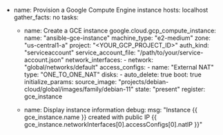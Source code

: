 - name: Provision a Google Compute Engine instance
  hosts: localhost
  gather_facts: no
  tasks:
    - name: Create a GCE instance
      google.cloud.gcp_compute_instance:
        name: "ansible-gce-instance"
        machine_type: "e2-medium"
        zone: "us-central1-a"
        project: "<YOUR_GCP_PROJECT_ID>"
        auth_kind: "serviceaccount"
        service_account_file: "/path/to/your/service-account.json"
        network_interfaces:
          - network: "global/networks/default"
            access_configs:
              - name: "External NAT"
                type: "ONE_TO_ONE_NAT"
        disks:
          - auto_delete: true
            boot: true
            initialize_params:
              source_image: "projects/debian-cloud/global/images/family/debian-11"
        state: "present"
      register: gce_instance

    - name: Display instance information
      debug:
        msg: "Instance {{ gce_instance.name }} created with public IP {{ gce_instance.networkInterfaces[0].accessConfigs[0].natIP }}"
